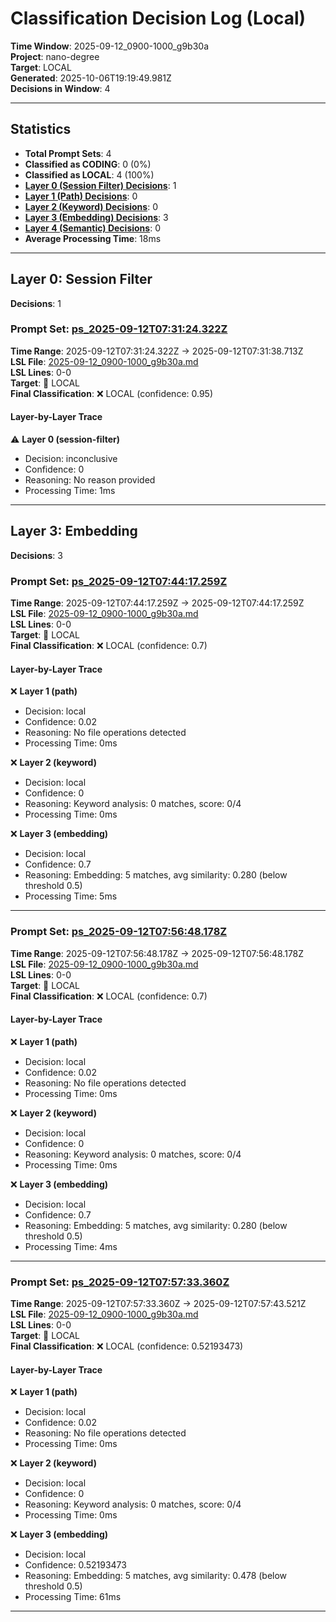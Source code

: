 # Classification Decision Log (Local)

**Time Window**: 2025-09-12_0900-1000_g9b30a<br>
**Project**: nano-degree<br>
**Target**: LOCAL<br>
**Generated**: 2025-10-06T19:19:49.981Z<br>
**Decisions in Window**: 4

---

## Statistics

- **Total Prompt Sets**: 4
- **Classified as CODING**: 0 (0%)
- **Classified as LOCAL**: 4 (100%)
- **[Layer 0 (Session Filter) Decisions](#layer-0-session-filter)**: 1
- **[Layer 1 (Path) Decisions](#layer-1-path)**: 0
- **[Layer 2 (Keyword) Decisions](#layer-2-keyword)**: 0
- **[Layer 3 (Embedding) Decisions](#layer-3-embedding)**: 3
- **[Layer 4 (Semantic) Decisions](#layer-4-semantic)**: 0
- **Average Processing Time**: 18ms

---

## Layer 0: Session Filter

**Decisions**: 1

### Prompt Set: [ps_2025-09-12T07:31:24.322Z](../../history/2025-09-12_0900-1000_g9b30a.md#ps_2025-09-12T07:31:24.322Z)

**Time Range**: 2025-09-12T07:31:24.322Z → 2025-09-12T07:31:38.713Z<br>
**LSL File**: [2025-09-12_0900-1000_g9b30a.md](../../history/2025-09-12_0900-1000_g9b30a.md#ps_2025-09-12T07:31:24.322Z)<br>
**LSL Lines**: 0-0<br>
**Target**: 📍 LOCAL<br>
**Final Classification**: ❌ LOCAL (confidence: 0.95)

#### Layer-by-Layer Trace

⚠️ **Layer 0 (session-filter)**
- Decision: inconclusive
- Confidence: 0
- Reasoning: No reason provided
- Processing Time: 1ms

---

## Layer 3: Embedding

**Decisions**: 3

### Prompt Set: [ps_2025-09-12T07:44:17.259Z](../../history/2025-09-12_0900-1000_g9b30a.md#ps_2025-09-12T07:44:17.259Z)

**Time Range**: 2025-09-12T07:44:17.259Z → 2025-09-12T07:44:17.259Z<br>
**LSL File**: [2025-09-12_0900-1000_g9b30a.md](../../history/2025-09-12_0900-1000_g9b30a.md#ps_2025-09-12T07:44:17.259Z)<br>
**LSL Lines**: 0-0<br>
**Target**: 📍 LOCAL<br>
**Final Classification**: ❌ LOCAL (confidence: 0.7)

#### Layer-by-Layer Trace

❌ **Layer 1 (path)**
- Decision: local
- Confidence: 0.02
- Reasoning: No file operations detected
- Processing Time: 0ms

❌ **Layer 2 (keyword)**
- Decision: local
- Confidence: 0
- Reasoning: Keyword analysis: 0 matches, score: 0/4
- Processing Time: 0ms

❌ **Layer 3 (embedding)**
- Decision: local
- Confidence: 0.7
- Reasoning: Embedding: 5 matches, avg similarity: 0.280 (below threshold 0.5)
- Processing Time: 5ms

---

### Prompt Set: [ps_2025-09-12T07:56:48.178Z](../../history/2025-09-12_0900-1000_g9b30a.md#ps_2025-09-12T07:56:48.178Z)

**Time Range**: 2025-09-12T07:56:48.178Z → 2025-09-12T07:56:48.178Z<br>
**LSL File**: [2025-09-12_0900-1000_g9b30a.md](../../history/2025-09-12_0900-1000_g9b30a.md#ps_2025-09-12T07:56:48.178Z)<br>
**LSL Lines**: 0-0<br>
**Target**: 📍 LOCAL<br>
**Final Classification**: ❌ LOCAL (confidence: 0.7)

#### Layer-by-Layer Trace

❌ **Layer 1 (path)**
- Decision: local
- Confidence: 0.02
- Reasoning: No file operations detected
- Processing Time: 0ms

❌ **Layer 2 (keyword)**
- Decision: local
- Confidence: 0
- Reasoning: Keyword analysis: 0 matches, score: 0/4
- Processing Time: 0ms

❌ **Layer 3 (embedding)**
- Decision: local
- Confidence: 0.7
- Reasoning: Embedding: 5 matches, avg similarity: 0.280 (below threshold 0.5)
- Processing Time: 4ms

---

### Prompt Set: [ps_2025-09-12T07:57:33.360Z](../../history/2025-09-12_0900-1000_g9b30a.md#ps_2025-09-12T07:57:33.360Z)

**Time Range**: 2025-09-12T07:57:33.360Z → 2025-09-12T07:57:43.521Z<br>
**LSL File**: [2025-09-12_0900-1000_g9b30a.md](../../history/2025-09-12_0900-1000_g9b30a.md#ps_2025-09-12T07:57:33.360Z)<br>
**LSL Lines**: 0-0<br>
**Target**: 📍 LOCAL<br>
**Final Classification**: ❌ LOCAL (confidence: 0.52193473)

#### Layer-by-Layer Trace

❌ **Layer 1 (path)**
- Decision: local
- Confidence: 0.02
- Reasoning: No file operations detected
- Processing Time: 0ms

❌ **Layer 2 (keyword)**
- Decision: local
- Confidence: 0
- Reasoning: Keyword analysis: 0 matches, score: 0/4
- Processing Time: 0ms

❌ **Layer 3 (embedding)**
- Decision: local
- Confidence: 0.52193473
- Reasoning: Embedding: 5 matches, avg similarity: 0.478 (below threshold 0.5)
- Processing Time: 61ms

---

